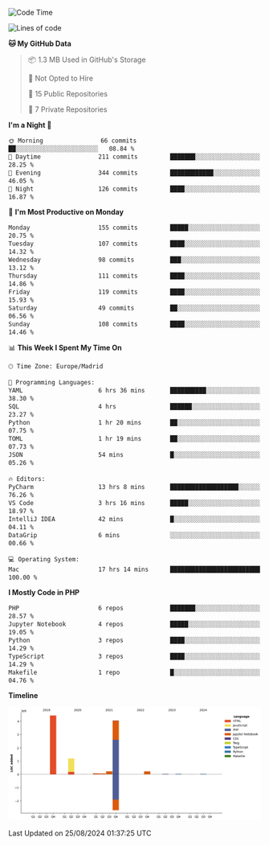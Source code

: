 <!--START_SECTION:waka-->
![Code Time](http://img.shields.io/badge/Code%20Time-348%20hrs%2041%20mins-blue)

![Lines of code](https://img.shields.io/badge/From%20Hello%20World%20I%27ve%20Written-10.4%20million%20lines%20of%20code-blue)

**🐱 My GitHub Data** 

> 📦 1.3 MB Used in GitHub's Storage 
 > 
> 🚫 Not Opted to Hire
 > 
> 📜 15 Public Repositories 
 > 
> 🔑 7 Private Repositories 
 > 
**I'm a Night 🦉** 

```text
🌞 Morning                66 commits          ██░░░░░░░░░░░░░░░░░░░░░░░   08.84 % 
🌆 Daytime                211 commits         ███████░░░░░░░░░░░░░░░░░░   28.25 % 
🌃 Evening                344 commits         ████████████░░░░░░░░░░░░░   46.05 % 
🌙 Night                  126 commits         ████░░░░░░░░░░░░░░░░░░░░░   16.87 % 
```
📅 **I'm Most Productive on Monday** 

```text
Monday                   155 commits         █████░░░░░░░░░░░░░░░░░░░░   20.75 % 
Tuesday                  107 commits         ████░░░░░░░░░░░░░░░░░░░░░   14.32 % 
Wednesday                98 commits          ███░░░░░░░░░░░░░░░░░░░░░░   13.12 % 
Thursday                 111 commits         ████░░░░░░░░░░░░░░░░░░░░░   14.86 % 
Friday                   119 commits         ████░░░░░░░░░░░░░░░░░░░░░   15.93 % 
Saturday                 49 commits          ██░░░░░░░░░░░░░░░░░░░░░░░   06.56 % 
Sunday                   108 commits         ████░░░░░░░░░░░░░░░░░░░░░   14.46 % 
```


📊 **This Week I Spent My Time On** 

```text
🕑︎ Time Zone: Europe/Madrid

💬 Programming Languages: 
YAML                     6 hrs 36 mins       ██████████░░░░░░░░░░░░░░░   38.30 % 
SQL                      4 hrs               ██████░░░░░░░░░░░░░░░░░░░   23.27 % 
Python                   1 hr 20 mins        ██░░░░░░░░░░░░░░░░░░░░░░░   07.75 % 
TOML                     1 hr 19 mins        ██░░░░░░░░░░░░░░░░░░░░░░░   07.73 % 
JSON                     54 mins             █░░░░░░░░░░░░░░░░░░░░░░░░   05.26 % 

🔥 Editors: 
PyCharm                  13 hrs 8 mins       ███████████████████░░░░░░   76.26 % 
VS Code                  3 hrs 16 mins       █████░░░░░░░░░░░░░░░░░░░░   18.97 % 
IntelliJ IDEA            42 mins             █░░░░░░░░░░░░░░░░░░░░░░░░   04.11 % 
DataGrip                 6 mins              ░░░░░░░░░░░░░░░░░░░░░░░░░   00.66 % 

💻 Operating System: 
Mac                      17 hrs 14 mins      █████████████████████████   100.00 % 
```

**I Mostly Code in PHP** 

```text
PHP                      6 repos             ███████░░░░░░░░░░░░░░░░░░   28.57 % 
Jupyter Notebook         4 repos             █████░░░░░░░░░░░░░░░░░░░░   19.05 % 
Python                   3 repos             ████░░░░░░░░░░░░░░░░░░░░░   14.29 % 
TypeScript               3 repos             ████░░░░░░░░░░░░░░░░░░░░░   14.29 % 
Makefile                 1 repo              █░░░░░░░░░░░░░░░░░░░░░░░░   04.76 % 
```



**Timeline**

![Lines of Code chart](https://raw.githubusercontent.com/danisoronellas/danisoronellas/main/assets/bar_graph.png)


 Last Updated on 25/08/2024 01:37:25 UTC
<!--END_SECTION:waka-->

